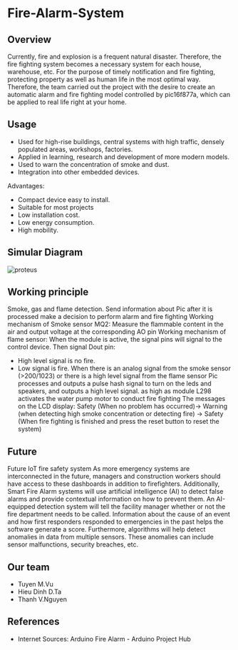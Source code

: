 # Fire-Alarm-System

## Overview
Currently, fire and explosion is a frequent natural disaster. Therefore, the fire fighting system becomes a necessary system for each house, warehouse, etc. For the purpose of timely notification and fire fighting, protecting property as well as human life in the most optimal way. Therefore, the team carried out the project with the desire to create an automatic alarm and fire fighting model controlled by pic16f877a, which can be applied to real life right at your home.

## Usage
+ Used for high-rise buildings, central systems with high traffic, densely populated areas, workshops, factories.
+ Applied in learning, research and development of more modern models.
+ Used to warn the concentration of smoke and dust.
+ Integration into other embedded devices.

Advantages:
+ Compact device easy to install.
+ Suitable for most projects
+ Low installation cost.
+ Low energy consumption.
+ High mobility.

## Simular Diagram
![proteus](https://user-images.githubusercontent.com/81580234/176589630-fbb7bff2-94be-4b8b-8851-f8d0aa991b57.png)

## Working principle
Smoke, gas and flame detection. Send information about Pic after it is processed make a decision to perform alarm and fire fighting
Working mechanism of Smoke sensor MQ2: Measure the flammable content in the air and output voltage at the corresponding AO pin
Working mechanism of flame sensor:
When the module is active, the signal pins will signal to the control device. Then signal Dout pin:
+ High level signal is no fire.
+ Low signal is fire.
When there is an analog signal from the smoke sensor (>200/1023) or there is a high level signal from the flame sensor Pic processes and outputs a pulse hash signal to turn on the leds and speakers, and outputs a high level signal. as high as module L298 activates the water pump motor to conduct fire fighting
The messages on the LCD display:
Safety (When no problem has occurred)-> Warning (when detecting high smoke concentration or detecting fire) -> Safety (When fire fighting is finished and press the reset button to reset the system)

## Future
Future IoT fire safety system
As more emergency systems are interconnected in the future, managers and construction workers should have access to these dashboards in addition to firefighters.
Additionally, Smart Fire Alarm systems will use artificial intelligence (AI) to detect false alarms and provide contextual information on how to prevent them.
An AI-equipped detection system will tell the facility manager whether or not the fire department needs to be called. Information about the cause of an event and how first responders responded to emergencies in the past helps the software generate a score.
Furthermore, algorithms will help detect anomalies in data from multiple sensors. These anomalies can include sensor malfunctions, security breaches, etc.

## Our team
* Tuyen M.Vu 
* Hieu Dinh D.Ta
* Thanh V.Nguyen

## References
* Internet Sources:
Arduino Fire Alarm - Arduino Project Hub
